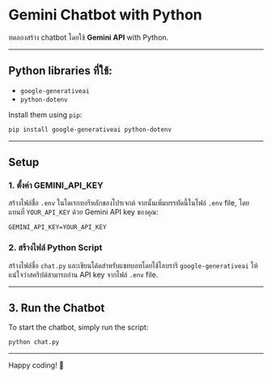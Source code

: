 # Gemini Chatbot with Python

ทดลองสร้าง chatbot โดยใช้  **Gemini API** with Python.

---

## Python libraries ที่ใช้: 

- `google-generativeai`
- `python-dotenv`

Install them using `pip`:

```bash
pip install google-generativeai python-dotenv
```

---

## Setup

### 1. ตั้งค่า GEMINI_API_KEY

สร้างไฟล์ชื่อ `.env` ในไดเรกทอรีหลักของโปรเจกต์ จากนั้นเพิ่มบรรทัดนี้ในไฟล์ `.env` file, โดยแทนที่ `YOUR_API_KEY` ด้วย Gemini API key ของคุณ:

```env
GEMINI_API_KEY=YOUR_API_KEY
```

### 2. สร้างไฟล์ Python Script

สร้างไฟล์ชื่อ `chat.py` และเขียนโค้ดสำหรับแชทบอทโดยใช้ไลบรารี `google-generativeai` ให้แน่ใจว่าสคริปต์สามารถอ่าน API key จากไฟล์  `.env` file.

---

## 3. Run the Chatbot

To start the chatbot, simply run the script:

```bash
python chat.py
```

---


Happy coding! 🚀
